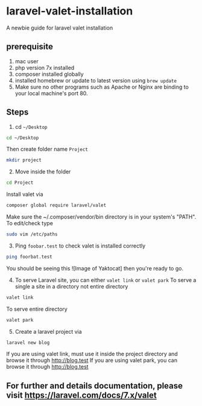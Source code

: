 # laravel-valet-installation
A newbie guide for laravel valet installation

## prerequisite
1) mac user
2) php version 7x installed
3) composer installed globally
4) installed homebrew or update to latest version using `brew update`
5) Make sure no other programs such as Apache or Nginx are binding to your local machine's port 80.

## Steps
1) cd `~/Desktop`
```bash
cd ~/Desktop
```
Then create folder name `Project`
```bash
mkdir project
```

2) Move inside the folder
```bash
cd Project
```
Install valet via
```bash
composer global require laravel/valet
```
Make sure the ~/.composer/vendor/bin directory is in your system's "PATH".
To edit/check type
```bash
sudo vim /etc/paths
```
 
3) Ping `foobar.test` to check valet is installed correctly
```bash
ping foorbat.test
```
You should be seeing this 
![Image of Yaktocat]
then you're ready to go.

4) To serve Laravel site, you can either `valet link` or `valet park`
To serve a single a site in a directory not entire directory
```bash
valet link
```
To serve entire directory
```bash
valet park
```

5) Create a laravel project via
```bash
laravel new blog
```
If you are using valet link, must use it inside the project directory and browse it through http://blog.test
If you are using valet park, you can browse it through http://blog.test

## For further and details documentation, please visit https://laravel.com/docs/7.x/valet

